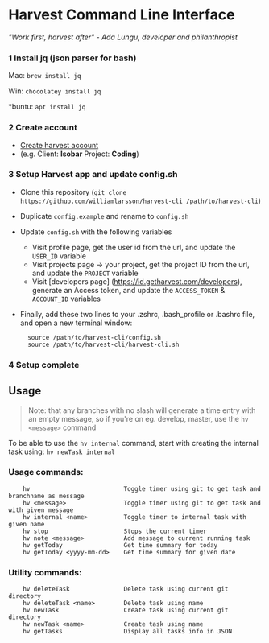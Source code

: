 # Harvest Command Line Interface
*"Work first, harvest after" - Ada Lungu, developer and philanthropist*

### 1 Install jq (json parser for bash)
Mac: `brew install jq`

Win: `chocolatey install jq`

*buntu: `apt install jq`

### 2 Create account

- [Create harvest account](https://www.getharvest.com/signup)
- (e.g. Client: **Isobar** Project: **Coding**)

### 3 Setup Harvest app and update config.sh
- Clone this repository (`git clone
  https://github.com/williamlarsson/harvest-cli /path/to/harvest-cli`)
- Duplicate `config.example` and rename to `config.sh`
- Update `config.sh` with the following variables
  - Visit profile page, get the user id from the url, and update the ```USER_ID``` variable
  - Visit projects page -> your project, get the project ID from the url, and update the ``PROJECT`` variable
  - Visit [developers page] (https://id.getharvest.com/developers), generate an Access token, and update the ```ACCESS_TOKEN``` & ``` ACCOUNT_ID ``` variables
- Finally, add these two lines to your .zshrc, .bash_profile or .bashrc file, and open a new terminal window:

        source /path/to/harvest-cli/config.sh
        source /path/to/harvest-cli/harvest-cli.sh

### 4 Setup complete

## Usage
>Note: that any branches with no slash will generate a time entry with an empty message, so if you're on eg. develop, master, use the `hv <message>` command

To be able to use the `hv internal` command, start with creating the internal task using:
`hv newTask internal`


### Usage commands:

        hv                          Toggle timer using git to get task and branchname as message
        hv <message>                Toggle timer using git to get task and with given message
        hv internal <name>          Toggle timer to internal task with given name
        hv stop                     Stops the current timer
        hv note <message>           Add message to current running task
        hv getToday                 Get time summary for today
        hv getToday <yyyy-mm-dd>    Get time summary for given date

### Utility commands:

        hv deleteTask               Delete task using current git directory
        hv deleteTask <name>        Delete task using name
        hv newTask                  Create task using current git directory
        hv newTask <name>           Create task using name
        hv getTasks                 Display all tasks info in JSON